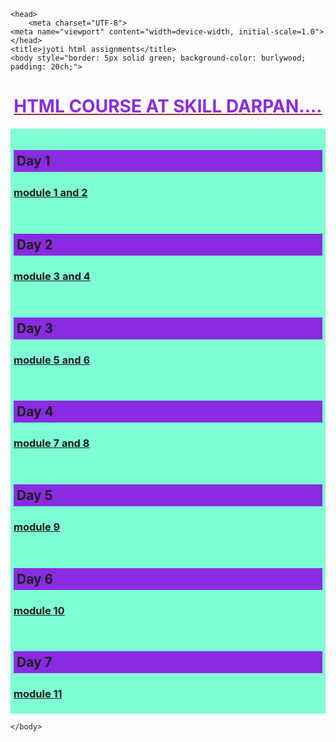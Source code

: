 <!DOCTYPE html>
<html lang="en">

    <head>
        <meta charset="UTF-8">
    <meta name="viewport" content="width=device-width, initial-scale=1.0">
    </head>
    <title>jyoti html assignments</title>
    <body style="border: 5px solid green; background-color: burlywood; padding: 20ch;">

<h1 style="text-align: center; text-decoration: underline; text-decoration-color: brown; color: blueviolet;">
HTML COURSE AT SKILL DARPAN....
</h1>
<div style="background-color: aquamarine; padding: 5px;">
    <h2 style="background-color: blueviolet; padding: 5px;">Day 1</h2>
    <a href="./proj1.html" target="_blank"><h3>module 1 and 2</h3></a>
</div>

<div  style="background-color: aquamarine; padding: 5px;">
    <h2 style="background-color: blueviolet; padding: 5px;">Day 2</h2>
    <a href="./project2.html" target="_blank"><h3>module 3 and 4</h3></a>
</div>

<div  style="background-color: aquamarine; padding: 5px;">
    <h2 style="background-color: blueviolet; padding: 5px;">Day 3</h2>
    <a href="./linklist.html" target="_blank"><h3>module 5 and 6</h3></a>
</div>
<div  style="background-color: aquamarine; padding: 5px;">
    <h2 style="background-color: blueviolet; padding: 5px;">Day 4</h2>
    <a href="./multimedia.html" target="_blank"><h3>module 7 and 8</h3></a>
</div>

<div  style="background-color: aquamarine; padding: 5px;">
    <h2 style="background-color: blueviolet; padding: 5px;">Day 5</h2>
    <a href="./table2.html" target="_blank"><h3>module 9</h3></a>
</div>
<div  style="background-color: aquamarine; padding: 5px;">
    <h2 style="background-color: blueviolet; padding: 5px;">Day 6</h2>
    <a href="./module 10 form.html" target="_blank"><h3>module 10</h3></a>
</div>
<div  style="background-color: aquamarine; padding: 5px;">
    <h2 style="background-color: blueviolet; padding: 5px;">Day 7</h2>
    <a href="./last_class.html" target="_blank"><h3>module 11</h3></a>
</div>

    </body>
</html>
